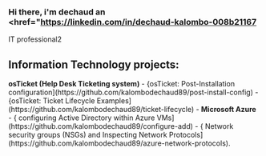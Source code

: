 ### Hi there, i'm dechaud an <href="https://linkedin.com/in/dechaud-kalombo-008b21167
IT professional</a>2</h1>
<h2> Information Technology projects:</h2>
<b>osTicket (Help Desk Ticketing system)</b>
- {osTicket: Post-Installation configuration](https://github.com/kalombodechaud89/post-install-config)
- {osTicket: Ticket Lifecycle Examples](https://github.com/kalombodechaud89/ticket-lifecycle)
- <b>Microsoft Azure</b>
- { configuring Active Directory within Azure VMs](https://github.com/kalombodechaud89/configure-add)
- { Network security groups (NSGs) and Inspecting Network Protocols](https://github.com/kalombodechaud89/azure-network-protocols).
